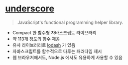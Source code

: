 # [underscore](https://www.npmjs.com/package/underscore)

> JavaScript's functional programming helper library.

- Compact 한 함수형 자바스크립트 라이브러리
- 약 113개 정도의 함수 제공
- 유사 라이브러리로 [lodash](https://www.npmjs.com/package/lodash) 가 있음
- 자바스크립트를 함수적으로 다루는 패러다임 제시
- 웹 브라우저에서도, Node.js 에서도 유용하게 사용할 수 있음

